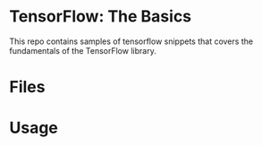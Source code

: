 # TensorFlow: The Basics

This repo contains samples of tensorflow snippets that covers the fundamentals of the TensorFlow library.

# Files

# Usage
